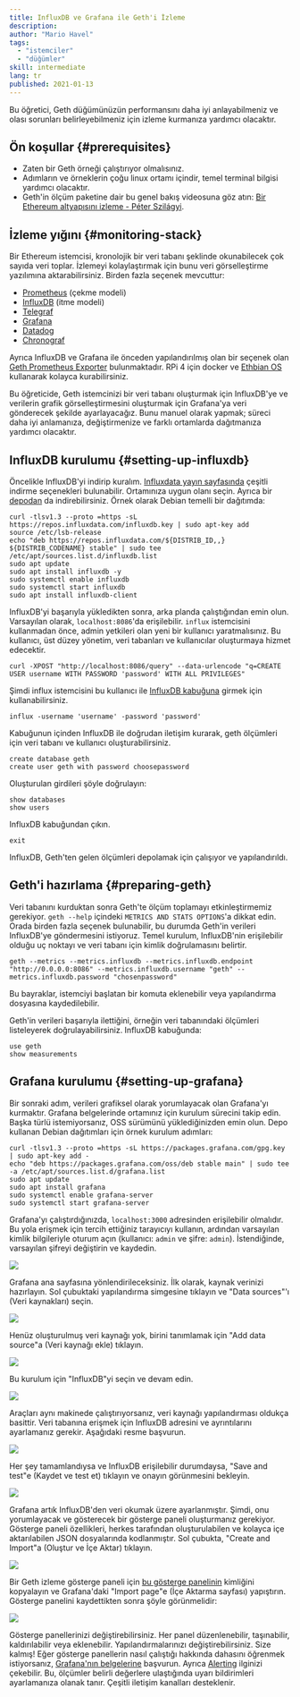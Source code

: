 ```yaml
---
title: InfluxDB ve Grafana ile Geth'i İzleme
description:
author: "Mario Havel"
tags:
  - "istemciler"
  - "düğümler"
skill: intermediate
lang: tr
published: 2021-01-13
---
```


Bu öğretici, Geth düğümünüzün performansını daha iyi anlayabilmeniz ve olası sorunları belirleyebilmeniz için izleme kurmanıza yardımcı olacaktır.

## Ön koşullar \{#prerequisites}

- Zaten bir Geth örneği çalıştırıyor olmalısınız.
- Adımların ve örneklerin çoğu linux ortamı içindir, temel terminal bilgisi yardımcı olacaktır.
- Geth'in ölçüm paketine dair bu genel bakış videosuna göz atın: [Bir Ethereum altyapısını izleme - Péter Szilágyi](https://www.youtube.com/watch?v=cOBab8IJMYI).

## İzleme yığını \{#monitoring-stack}

Bir Ethereum istemcisi, kronolojik bir veri tabanı şeklinde okunabilecek çok sayıda veri toplar. İzlemeyi kolaylaştırmak için bunu veri görselleştirme yazılımına aktarabilirsiniz. Birden fazla seçenek mevcuttur:

- [Prometheus](https://prometheus.io/) (çekme modeli)
- [InfluxDB](https://www.influxdata.com/get-influxdb/) (itme modeli)
- [Telegraf](https://www.influxdata.com/get-influxdb/)
- [Grafana](https://www.grafana.com/)
- [Datadog](https://www.datadoghq.com/)
- [Chronograf](https://www.influxdata.com/time-series-platform/chronograf/)

Ayrıca InfluxDB ve Grafana ile önceden yapılandırılmış olan bir seçenek olan [Geth Prometheus Exporter](https://github.com/hunterlong/gethexporter) bulunmaktadır. RPi 4 için docker ve [Ethbian OS](https://ethbian.org/index.html) kullanarak kolayca kurabilirsiniz.

Bu öğreticide, Geth istemcinizi bir veri tabanı oluşturmak için InfluxDB'ye ve verilerin grafik görselleştirmesini oluşturmak için Grafana'ya veri gönderecek şekilde ayarlayacağız. Bunu manuel olarak yapmak; süreci daha iyi anlamanıza, değiştirmenize ve farklı ortamlarda dağıtmanıza yardımcı olacaktır.

## InfluxDB kurulumu \{#setting-up-influxdb}

Öncelikle InfluxDB'yi indirip kuralım. [Influxdata yayın sayfasında](https://portal.influxdata.com/downloads/) çeşitli indirme seçenekleri bulunabilir. Ortamınıza uygun olanı seçin. Ayrıca bir [depodan](https://repos.influxdata.com/) da indirebilirsiniz. Örnek olarak Debian temelli bir dağıtımda:

```
curl -tlsv1.3 --proto =https -sL https://repos.influxdata.com/influxdb.key | sudo apt-key add
source /etc/lsb-release
echo "deb https://repos.influxdata.com/${DISTRIB_ID,,} ${DISTRIB_CODENAME} stable" | sudo tee /etc/apt/sources.list.d/influxdb.list
sudo apt update
sudo apt install influxdb -y
sudo systemctl enable influxdb
sudo systemctl start influxdb
sudo apt install influxdb-client
```

InfluxDB'yi başarıyla yükledikten sonra, arka planda çalıştığından emin olun. Varsayılan olarak, `localhost:8086`'da erişilebilir. `influx` istemcisini kullanmadan önce, admin yetkileri olan yeni bir kullanıcı yaratmalısınız. Bu kullanıcı, üst düzey yönetim, veri tabanları ve kullanıcılar oluşturmaya hizmet edecektir.

```
curl -XPOST "http://localhost:8086/query" --data-urlencode "q=CREATE USER username WITH PASSWORD 'password' WITH ALL PRIVILEGES"
```

Şimdi influx istemcisini bu kullanıcı ile [InfluxDB kabuğuna](https://docs.influxdata.com/influxdb/v1.8/tools/shell/) girmek için kullanabilirsiniz.

```
influx -username 'username' -password 'password'
```

Kabuğunun içinden InfluxDB ile doğrudan iletişim kurarak, geth ölçümleri için veri tabanı ve kullanıcı oluşturabilirsiniz.

```
create database geth
create user geth with password choosepassword
```

Oluşturulan girdileri şöyle doğrulayın:

```
show databases
show users
```

InfluxDB kabuğundan çıkın.

```
exit
```

InfluxDB, Geth'ten gelen ölçümleri depolamak için çalışıyor ve yapılandırıldı.

## Geth'i hazırlama \{#preparing-geth}

Veri tabanını kurduktan sonra Geth'te ölçüm toplamayı etkinleştirmemiz gerekiyor. `geth --help` içindeki `METRICS AND STATS OPTIONS`'a dikkat edin. Orada birden fazla seçenek bulunabilir, bu durumda Geth'in verileri InfluxDB'ye göndermesini istiyoruz. Temel kurulum, InfluxDB'nin erişilebilir olduğu uç noktayı ve veri tabanı için kimlik doğrulamasını belirtir.

```
geth --metrics --metrics.influxdb --metrics.influxdb.endpoint "http://0.0.0.0:8086" --metrics.influxdb.username "geth" --metrics.influxdb.password "chosenpassword"
```

Bu bayraklar, istemciyi başlatan bir komuta eklenebilir veya yapılandırma dosyasına kaydedilebilir.

Geth'in verileri başarıyla ilettiğini, örneğin veri tabanındaki ölçümleri listeleyerek doğrulayabilirsiniz. InfluxDB kabuğunda:

```
use geth
show measurements
```

## Grafana kurulumu \{#setting-up-grafana}

Bir sonraki adım, verileri grafiksel olarak yorumlayacak olan Grafana'yı kurmaktır. Grafana belgelerinde ortamınız için kurulum sürecini takip edin. Başka türlü istemiyorsanız, OSS sürümünü yüklediğinizden emin olun. Depo kullanan Debian dağıtımları için örnek kurulum adımları:

```
curl -tlsv1.3 --proto =https -sL https://packages.grafana.com/gpg.key | sudo apt-key add -
echo "deb https://packages.grafana.com/oss/deb stable main" | sudo tee -a /etc/apt/sources.list.d/grafana.list
sudo apt update
sudo apt install grafana
sudo systemctl enable grafana-server
sudo systemctl start grafana-server
```

Grafana'yı çalıştırdığınızda, `localhost:3000` adresinden erişilebilir olmalıdır. Bu yola erişmek için tercih ettiğiniz tarayıcıyı kullanın, ardından varsayılan kimlik bilgileriyle oturum açın (kullanıcı: `admin` ve şifre: `admin`). İstendiğinde, varsayılan şifreyi değiştirin ve kaydedin.

![](./grafana1.png)

Grafana ana sayfasına yönlendirileceksiniz. İlk olarak, kaynak verinizi hazırlayın. Sol çubuktaki yapılandırma simgesine tıklayın ve "Data sources"'ı (Veri kaynakları) seçin.

![](./grafana2.png)

Henüz oluşturulmuş veri kaynağı yok, birini tanımlamak için "Add data source"a (Veri kaynağı ekle) tıklayın.

![](./grafana3.png)

Bu kurulum için "InfluxDB"yi seçin ve devam edin.

![](./grafana4.png)

Araçları aynı makinede çalıştırıyorsanız, veri kaynağı yapılandırması oldukça basittir. Veri tabanına erişmek için InfluxDB adresini ve ayrıntılarını ayarlamanız gerekir. Aşağıdaki resme başvurun.

![](./grafana5.png)

Her şey tamamlandıysa ve InfluxDB erişilebilir durumdaysa, "Save and test"e (Kaydet ve test et) tıklayın ve onayın görünmesini bekleyin.

![](./grafana6.png)

Grafana artık InfluxDB'den veri okumak üzere ayarlanmıştır. Şimdi, onu yorumlayacak ve gösterecek bir gösterge paneli oluşturmanız gerekiyor. Gösterge paneli özellikleri, herkes tarafından oluşturulabilen ve kolayca içe aktarılabilen JSON dosyalarında kodlanmıştır. Sol çubukta, "Create and Import"a (Oluştur ve İçe Aktar) tıklayın.

![](./grafana7.png)

Bir Geth izleme gösterge paneli için [bu gösterge panelinin](https://grafana.com/grafana/dashboards/13877/) kimliğini kopyalayın ve Grafana'daki "Import page"e (İçe Aktarma sayfası) yapıştırın. Gösterge panelini kaydettikten sonra şöyle görünmelidir:

![](./grafana8.png)

Gösterge panellerinizi değiştirebilirsiniz. Her panel düzenlenebilir, taşınabilir, kaldırılabilir veya eklenebilir. Yapılandırmalarınızı değiştirebilirsiniz. Size kalmış! Eğer gösterge panellerin nasıl çalıştığı hakkında dahasını öğrenmek istiyorsanız, [Grafana'nın belgelerine](https://grafana.com/docs/grafana/latest/dashboards/) başvurun. Ayrıca [Alerting](https://grafana.com/docs/grafana/latest/alerting/) ilginizi çekebilir. Bu, ölçümler belirli değerlere ulaştığında uyarı bildirimleri ayarlamanıza olanak tanır. Çeşitli iletişim kanalları desteklenir.
